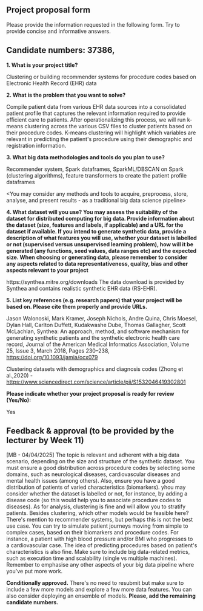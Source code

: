 ## Project proposal form

Please provide the information requested in the following form. Try to provide concise and informative answers.

## Candidate numbers: 37386, 

**1. What is your project title?**

Clustering or building recommender systems for procedure codes based on Electronic Health Record (EHR) data

**2. What is the problem that you want to solve?**

Compile patient data from various EHR data sources into a consolidated patient profile that captures the relevant information required to provide efficient care to patients. After operationalizing this process, we will run k-means clustering across the various CSV files to cluster patients based on their procedure codes. K-means clustering will highlight which variables are relevant in predicting the patient's procedure using their demographic and registration information. 

**3. What big data methodologies and tools do you plan to use?**

Recommender system, Spark dataframes, SparkML/DBSCAN on Spark (clustering algorithms), feature transformers to create the patient profile dataframes

<You may consider any methods and tools to acquire, preprocess, store, analyse, and present results - as a traditional big data science pipeline>

**4. What dataset will you use? You may assess the suitability of the dataset for distributed computing for big data. Provide information about the dataset (size, features and labels, if applicable) and a URL for the dataset if available. If you intend to generate synthetic data, provide a description of what features you will use, whether your dataset is labelled or not (supervised versus unsupervised learning problem), how will it be generated (any functions, seed values, data ranges etc) and the expected size. When choosing or generating data, please remember to consider any aspects related to data representativeness, quality, bias and other aspects relevant to your project**

<list of real datasets>
<characteristics of synthetic datasets> https://synthea.mitre.org/downloads 
The data download is provided by Synthea and contains realistic synthetic EHR data (RS-EHR). 

**5. List key references (e.g. research papers) that your project will be based on. Please cite them properly and provide URLs.**

Jason Walonoski, Mark Kramer, Joseph Nichols, Andre Quina, Chris Moesel, Dylan Hall, Carlton Duffett, Kudakwashe Dube, Thomas Gallagher, Scott McLachlan, Synthea: An approach, method, and software mechanism for generating synthetic patients and the synthetic electronic health care record, Journal of the American Medical Informatics Association, Volume 25, Issue 3, March 2018, Pages 230–238, https://doi.org/10.1093/jamia/ocx079

Clustering datasets with demographics and diagnosis codes (Zhong et al.,2020) - https://www.sciencedirect.com/science/article/pii/S1532046419302801

**Please indicate whether your project proposal is ready for review (Yes/No):**

Yes

## Feedback & approval (to be provided by the lecturer by Week 11)

[MB - 04/04/2025] The topic is relevant and adherent with a big data scenario, depending on the size and structure of the synthetic dataset. You must ensure a good distribution across procedure codes by selecting some domains, such as neurological diseases, cardiovascular diseases and mental health issues (among others). Also, ensure you have a good distribution of patients of varied characteristics (biomarkers). yhou may consider whether the dataset is labelled or not, for instance, by adding a disease code (so this would help you to associate procedure codes to diseases). As for analysis, clustering is fine and will allow you to stratify patients. Besides clustering, which other models would be feasible here? There's mention to recommender systems, but perhaps this is not the best use case. You can try to simulate patient journeys moving from simple to complex cases, based on their biomarkers and procedure codes. For instance, a patient with high blood pressure and/or BMI who progresses to a cardiovascular case. The idea of predicting procedures based on patient's characteristics is also fine. Make sure to include big data-related metrics, such as execution time and scalability (single vs multiple machines). Remember to emphasise any other aspects of your big data pipeline where you've put more work. 

**Conditionally approved.** There's no need to resubmit but make sure to include a few more models and explore a few more data features. You can also consider deploying an ensemble of models. **Please, add the remaining candidate numbers.**
 
